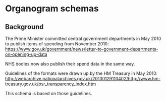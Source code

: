 # Organogram schemas

## Background

The Prime Minister committed central government departments in May 2010 to publish items of spending from November 2010:
<https://www.gov.uk/government/news/letter-to-government-departments-on-opening-up-data>

NHS bodies now also publish their spend data in the same way.

Guidelines of the formats were drawn up by the HM Treasury in May 2010:
http://webarchive.nationalarchives.gov.uk/20130129110402/http://www.hm-treasury.gov.uk/psr_transparency_index.htm

This schema is based on those guidelines.
